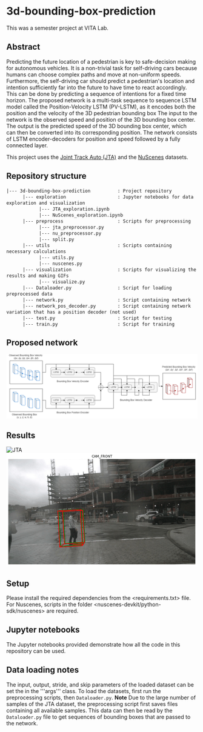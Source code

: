 # 3d-bounding-box-prediction

This was a semester project at VITA Lab. 

## Abstract
Predicting the future location of a pedestrian is key to safe-decision making for autonomous vehicles. 
It is a non-trivial task for self-driving cars because humans can choose complex paths and move at non-uniform speeds. 
Furthermore, the self-driving car should predict a pedestrian's location and intention sufficiently far into the future to have time to react accordingly. 
This can be done by predicting a sequence of intentions for a fixed time horizon. 
The proposed network is a multi-task sequence to sequence LSTM model called the Position-Velocity LSTM (PV-LSTM), as it encodes both the position and the velocity of the 3D pedestrian bounding box
The input to the network is the observed speed and position of the 3D bounding box center. 
The output is the predicted speed of the 3D bounding box center, which can then be converted into its corresponding position. The network consists of LSTM encoder-decoders for position and speed followed by a fully connected layer.

This project uses the [Joint Track Auto (JTA)](https://github.com/fabbrimatteo/JTA-Dataset) and the [NuScenes](https://www.nuscenes.org/) datasets.

## Repository structure
```
|--- 3d-bounding-box-prediction          : Project repository
      |--- exploration                   : Jupyter notebooks for data exploration and visualization
            |--- JTA_exploration.ipynb   
            |--- NuScenes_exploration.ipynb
      |--- preprocess                    : Scripts for preprocessing
            |--- jta_preprocessor.py
            |--- nu_preprocessor.py
            |--- split.py
      |--- utils                         : Scripts containing necessary calculations
            |--- utils.py  
            |--- nuscenes.py
      |--- visualization                 : Scripts for visualizing the results and making GIFs
            |--- visualize.py
      |--- Dataloader.py                 : Script for loading preprocessed data
      |--- network.py                    : Script containing network 
      |--- network_pos_decoder.py        : Script containing network variation that has a position decoder (not used)
      |--- test.py                       : Script for testing
      |--- train.py                      : Script for training 
```

## Proposed network
![](/images/network_diag.png)

## Results
![JTA](/images/test_seq_478_frame177_idx17500.gif)
![NuScenes](/images/test_scene-0593_frame0_idx35.gif)


## Setup
Please install the required dependencies from the <requirements.txt> file.
For Nuscenes, scripts in the folder <nuscenes-devkit/python-sdk/nuscenes> are required.

## Jupyter notebooks
The Jupyter notebooks provided demonstrate how all the code in this repository can be used.

## Data loading notes
The input, output, stride, and skip parameters of the loaded dataset can be set the in the '''args''' class.
To load the datasets, first run the preprocessing scripts, then ```Dataloader.py```.
**Note** Due to the large number of samples of the JTA dataset, the preprocessing script first saves files containing all available samples. This data can then be read by the ```Dataloader.py``` file to get sequences of bounding boxes that are passed to the network.

